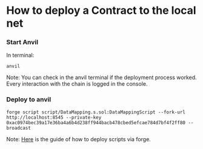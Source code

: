 # How to deploy a Contract to the local net

### Start Anvil

In terminal:

```
anvil
```

Note: You can check in the anvil terminal if the deployment process worked. Every interaction with the chain is logged in the console.

### Deploy to anvil

```
forge script script/DataMapping.s.sol:DataMappingScript --fork-url http://localhost:8545 --private-key 0xac0974bec39a17e36ba4a6b4d238ff944bacb478cbed5efcae784d7bf4f2ff80 --broadcast
```

Note: [Here](https://book.getfoundry.sh/forge/deploying) is the guide of how to deploy scripts via forge.
